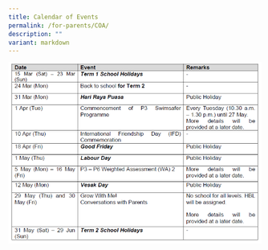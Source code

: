 ```yaml
---
title: Calendar of Events
permalink: /for-parents/COA/
description: ""
variant: markdown
---
```


![](/images/term_2_2025.png)